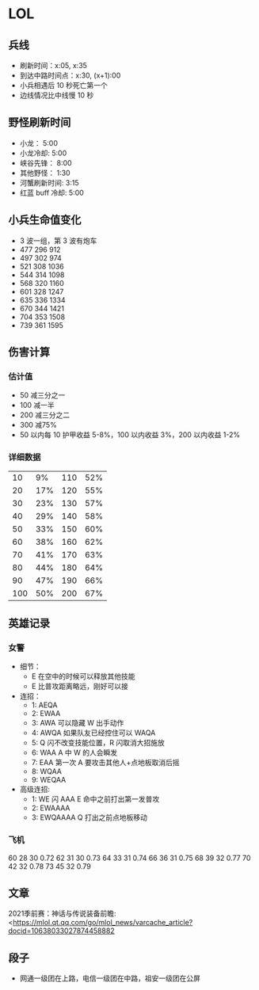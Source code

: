 # LOL

## 兵线

- 刷新时间：x:05, x:35
- 到达中路时间点：x:30, (x+1):00
- 小兵相遇后 10 秒死亡第一个
- 边线情况比中线慢 10 秒

## 野怪刷新时间

- 小龙： 5:00
- 小龙冷却: 5:00
- 峡谷先锋： 8:00
- 其他野怪： 1:30
- 河蟹刷新时间: 3:15
- 红蓝 buff 冷却: 5:00

## 小兵生命值变化

- 3 波一组，第 3 波有炮车
- 477 296 912
- 497 302 974
- 521 308 1036
- 544 314 1098
- 568 320 1160
- 601 328 1247
- 635 336 1334
- 670 344 1421
- 704 353 1508
- 739 361 1595

## 伤害计算

### 估计值

- 50 减三分之一
- 100 减一半
- 200 减三分之二
- 300 减75%
- 50 以内每 10 护甲收益 5-8%，100 以内收益 3%，200 以内收益 1-2%

### 详细数据

|     |     |     |     |
| --- | --- | --- | --- |
| 10  | 9%  | 110 | 52% |
| 20  | 17% | 120 | 55% |
| 30  | 23% | 130 | 57% |
| 40  | 29% | 140 | 58% |
| 50  | 33% | 150 | 60% |
| 60  | 38% | 160 | 62% |
| 70  | 41% | 170 | 63% |
| 80  | 44% | 180 | 64% |
| 90  | 47% | 190 | 66% |
| 100 | 50% | 200 | 67% |

## 英雄记录

### 女警

- 细节：
  - E 在空中的时候可以释放其他技能
  - E 比普攻距离略远，刚好可以接
- 连招：
  - 1: AEQA
  - 2: EWAA
  - 3: AWA 可以隐藏 W 出手动作
  - 4: AWQA 如果队友已经控住可以 WAQA
  - 5: Q 闪不改变技能位置，R 闪取消大招施放
  - 6: WAA A 中 W 的人会瞬发
  - 7: EAA 第一次 A 要攻击其他人+点地板取消后摇
  - 8: WQAA
  - 9: WEQAA
- 高级连招:
  - 1: WE 闪 AAA E 命中之前打出第一发普攻
  - 2: EWAAAA
  - 3: EWQAAAA Q 打出之前点地板移动

### 飞机

60 28 30 0.72
62 31 30 0.73
64 33 31 0.74
66 36 31 0.75
68 39 32 0.77
70 42 32 0.78
73 45 32 0.79

## 文章

2021季前赛：神话与传说装备前瞻: <https://mlol.qt.qq.com/go/mlol_news/varcache_article?docid=10638033027874458882

## 段子

- 网通一级团在上路，电信一级团在中路，祖安一级团在公屏